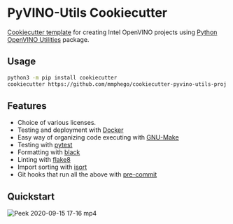 # PyVINO-Utils Cookiecutter

[Cookiecutter template](https://github.com/cookiecutter/cookiecutter) for creating Intel OpenVINO projects using [Python OpenVINO Utilities](https://github.com/mmphego/pyvino_utils) package.

## Usage

```bash
python3 -m pip install cookiecutter
cookiecutter https://github.com/mmphego/cookiecutter-pyvino-utils-proj
```

## Features

- Choice of various licenses.
- Testing and deployment with [Docker](https://docker.com/)
- Easy way of organizing code executing with [GNU-Make](https://en.wikipedia.org/wiki/GNU_make)
- Testing with [pytest](https://docs.pytest.org/en/latest/)
- Formatting with [black](https://github.com/psf/black)
- Linting with [flake8](http://flake8.pycqa.org/en/latest/)
- Import sorting with [isort](https://github.com/timothycrosley/isort)
- Git hooks that run all the above with [pre-commit](https://pre-commit.com/)

## Quickstart

![Peek 2020-09-15 17-16 mp4](https://user-images.githubusercontent.com/7910856/93230427-f01fb480-f777-11ea-845e-a04669ecff50.gif)

